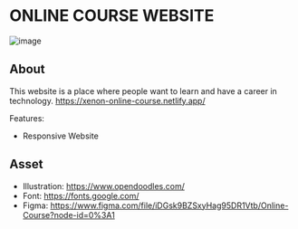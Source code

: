 # ONLINE COURSE WEBSITE

![image](https://user-images.githubusercontent.com/54301349/126039881-ecb4f03a-b2d7-4381-a1b8-e11e68757fd5.png)


## About
This website is a place where people want to learn and have a career in technology.
https://xenon-online-course.netlify.app/

Features:
* Responsive Website

## Asset
* Illustration: https://www.opendoodles.com/
* Font: https://fonts.google.com/
* Figma: https://www.figma.com/file/iDGsk9BZSxyHag95DR1Vtb/Online-Course?node-id=0%3A1
